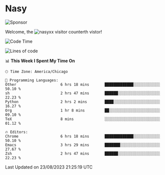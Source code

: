# Nasy

<!--
<p align="center">
<img height="200" src="https://github-readme-stats.vercel.app/api?username=nasyxx&count_private=true&show_icons=true&theme=dracula&include_all_commits=true"/>
<img height="200" src="https://github-readme-stats.vercel.app/api/top-langs/?username=nasyxx&theme=dracula&hide=html,jupyter+notebook&count_private=true&show_icons=true"/>
</p>

  
----------------
-->

![Sponsor](https://img.shields.io/static/v1.svg?label=Sponsor&message=%E2%9D%A4&logo=GitHub&style=flat&color=pink)
 
Welcome, the ![nasyxx visitor counter](https://count.getloli.com/get/@nasyxx?theme=rule34)th vistor!
 
<!--START_SECTION:waka-->
![Code Time](http://img.shields.io/badge/Code%20Time-3%2C659%20hrs%2024%20mins-blue)

![Lines of code](https://img.shields.io/badge/From%20Hello%20World%20I%27ve%20Written-6.3%20million%20lines%20of%20code-blue)

📊 **This Week I Spent My Time On** 

```text
🕑︎ Time Zone: America/Chicago

💬 Programming Languages: 
Other                    6 hrs 18 mins       █████████████░░░░░░░░░░░░   50.10 % 
sh                       2 hrs 47 mins       ██████░░░░░░░░░░░░░░░░░░░   22.23 % 
Python                   2 hrs 2 mins        ████░░░░░░░░░░░░░░░░░░░░░   16.27 % 
Org                      1 hr 8 mins         ██░░░░░░░░░░░░░░░░░░░░░░░   09.10 % 
TeX                      8 mins              ░░░░░░░░░░░░░░░░░░░░░░░░░   01.12 % 

🔥 Editors: 
Chrome                   6 hrs 18 mins       █████████████░░░░░░░░░░░░   50.10 % 
Emacs                    3 hrs 29 mins       ███████░░░░░░░░░░░░░░░░░░   27.67 % 
Zsh                      2 hrs 47 mins       ██████░░░░░░░░░░░░░░░░░░░   22.23 % 
```


 Last Updated on 23/08/2023 21:25:19 UTC
<!--END_SECTION:waka-->

<!-- ![visitors](https://visitor-badge.laobi.icu/badge?page_id=nasyxx.nasyxx) -->
